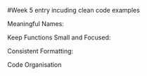 #Week 5 entry incuding clean code examples

Meaningful Names:

Keep Functions Small and Focused:

Consistent Formatting:

Code Organisation


